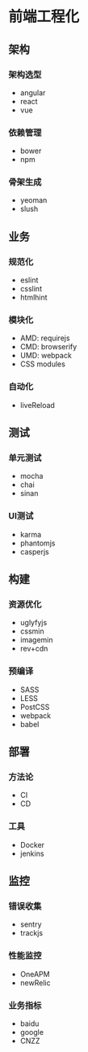 # 前端工程化
## 架构
### 架构选型
- angular
- react
- vue
### 依赖管理
- bower
- npm
### 骨架生成
- yeoman
- slush
## 业务
### 规范化
- eslint
- csslint
- htmlhint
### 模块化
- AMD: requirejs
- CMD: browserify
- UMD: webpack
- CSS modules
### 自动化
- liveReload

## 测试
### 单元测试
- mocha
- chai
- sinan
### UI测试
- karma
- phantomjs
- casperjs

## 构建
### 资源优化
- uglyfyjs
- cssmin
- imagemin
- rev+cdn
### 预编译
- SASS
- LESS
- PostCSS
- webpack
- babel

## 部署
### 方法论
- CI
- CD

### 工具
- Docker
- jenkins

## 监控
### 错误收集
- sentry
- trackjs
### 性能监控
- OneAPM
- newRelic
### 业务指标
- baidu
- google
- CNZZ


